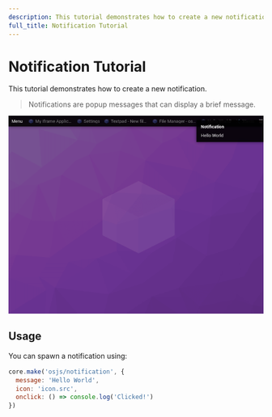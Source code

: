 ```yaml
---
description: This tutorial demonstrates how to create a new notification.
full_title: Notification Tutorial
---
```


# Notification Tutorial

This tutorial demonstrates how to create a new notification.

> Notifications are popup messages that can display a brief message.

![Example](example.png)

## Usage

You can spawn a notification using:

```javascript
core.make('osjs/notification', {
  message: 'Hello World',
  icon: 'icon.src',
  onclick: () => console.log('Clicked!')
})
```
